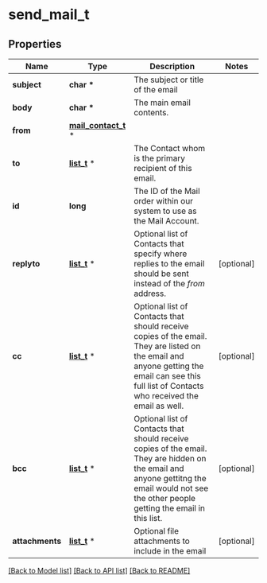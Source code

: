 # send_mail_t

## Properties
Name | Type | Description | Notes
------------ | ------------- | ------------- | -------------
**subject** | **char \*** | The subject or title of the email | 
**body** | **char \*** | The main email contents. | 
**from** | [**mail_contact_t**](mail_contact.md) \* |  | 
**to** | [**list_t**](mail_contact.md) \* | The Contact whom is the primary recipient of this email. | 
**id** | **long** | The ID of the Mail order within our system to use as the Mail Account. | 
**replyto** | [**list_t**](mail_contact.md) \* | Optional list of Contacts that specify where replies to the email should be sent instead of the _from_ address. | [optional] 
**cc** | [**list_t**](mail_contact.md) \* | Optional list of Contacts that should receive copies of the email.  They are listed on the email and anyone getting the email can see this full list of Contacts who received the email as well. | [optional] 
**bcc** | [**list_t**](mail_contact.md) \* | Optional list of Contacts that should receive copies of the email.  They are hidden on the email and anyone gettitng the email would not see the other people getting the email in this list. | [optional] 
**attachments** | [**list_t**](mail_attachment.md) \* | Optional file attachments to include in the email | [optional] 

[[Back to Model list]](../README.md#documentation-for-models) [[Back to API list]](../README.md#documentation-for-api-endpoints) [[Back to README]](../README.md)


